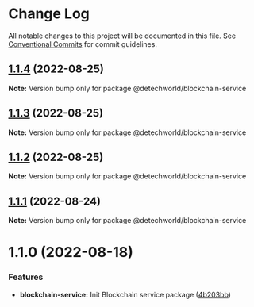 # Change Log

All notable changes to this project will be documented in this file.
See [Conventional Commits](https://conventionalcommits.org) for commit guidelines.

## [1.1.4](https://github.com/detechworld/tto-packages/compare/@detechworld/blockchain-service@1.1.3...@detechworld/blockchain-service@1.1.4) (2022-08-25)

**Note:** Version bump only for package @detechworld/blockchain-service





## [1.1.3](https://github.com/detechworld/tto-packages/compare/@detechworld/blockchain-service@1.1.2...@detechworld/blockchain-service@1.1.3) (2022-08-25)

**Note:** Version bump only for package @detechworld/blockchain-service





## [1.1.2](https://github.com/detechworld/tto-packages/compare/@detechworld/blockchain-service@1.1.1...@detechworld/blockchain-service@1.1.2) (2022-08-25)

**Note:** Version bump only for package @detechworld/blockchain-service





## [1.1.1](https://github.com/detechworld/tto-packages/compare/@detechworld/blockchain-service@1.1.0...@detechworld/blockchain-service@1.1.1) (2022-08-24)

**Note:** Version bump only for package @detechworld/blockchain-service





# 1.1.0 (2022-08-18)


### Features

* **blockchain-service:** Init Blockchain service package ([4b203bb](https://github.com/detechworld/tto-packages/commit/4b203bb0eb1c5be71525f3cfc8ddad7d587456bf))
